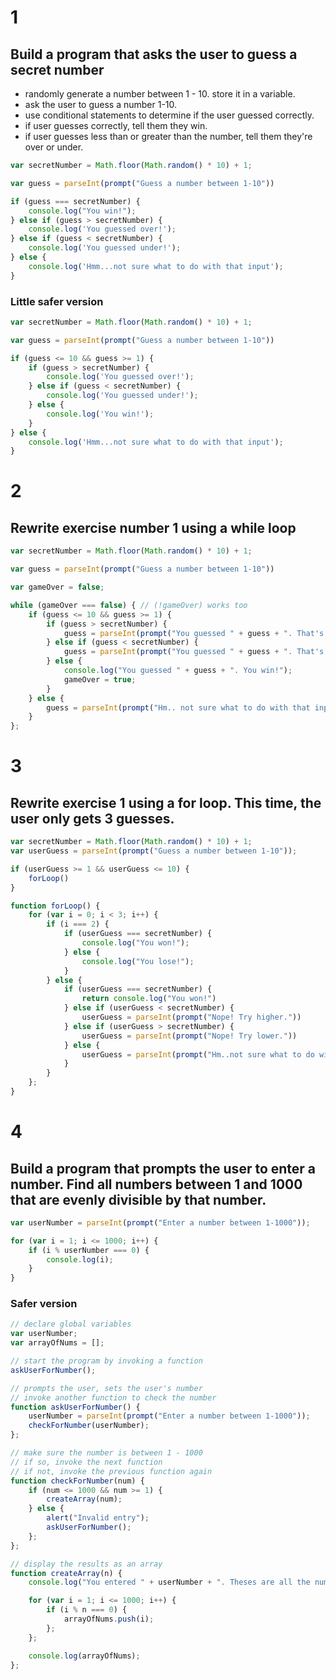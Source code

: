 # 1
## Build a program that asks the user to guess a secret number
- randomly generate a number between 1 - 10. store it in a variable.
- ask the user to guess a number 1-10.
- use conditional statements to determine if the user guessed correctly.
- if user guesses correctly, tell them they win.
- if user guesses less than or greater than the number, tell them they're over or under.

```js
var secretNumber = Math.floor(Math.random() * 10) + 1;

var guess = parseInt(prompt("Guess a number between 1-10"))

if (guess === secretNumber) {
	console.log("You win!");
} else if (guess > secretNumber) {
	console.log('You guessed over!');
} else if (guess < secretNumber) {
	console.log('You guessed under!');
} else {
	console.log('Hmm...not sure what to do with that input');
}
```

### Little safer version
```js
var secretNumber = Math.floor(Math.random() * 10) + 1;

var guess = parseInt(prompt("Guess a number between 1-10"))

if (guess <= 10 && guess >= 1) {
	if (guess > secretNumber) {
		console.log('You guessed over!');
	} else if (guess < secretNumber) {
		console.log('You guessed under!');
	} else {
		console.log('You win!');
	}
} else {
	console.log('Hmm...not sure what to do with that input');
}

```

# 2
## Rewrite exercise number 1 using a while loop

```js
var secretNumber = Math.floor(Math.random() * 10) + 1;

var guess = parseInt(prompt("Guess a number between 1-10"))

var gameOver = false;

while (gameOver === false) { // (!gameOver) works too
	if (guess <= 10 && guess >= 1) {
		if (guess > secretNumber) {
			guess = parseInt(prompt("You guessed " + guess + ". That's too high. Try again!"));
		} else if (guess < secretNumber) {
			guess = parseInt(prompt("You guessed " + guess + ". That's too low. Try again!"));
		} else {
			console.log("You guessed " + guess + ". You win!");
			gameOver = true;
		}
	} else {
		guess = parseInt(prompt("Hm.. not sure what to do with that input. Try again!"))
	}
};
```

# 3
## Rewrite exercise 1 using a for loop. This time, the user only gets 3 guesses.

```js
var secretNumber = Math.floor(Math.random() * 10) + 1;
var userGuess = parseInt(prompt("Guess a number between 1-10"));

if (userGuess >= 1 && userGuess <= 10) {
	forLoop()
}

function forLoop() {
	for (var i = 0; i < 3; i++) {
		if (i === 2) {
			if (userGuess === secretNumber) {
				console.log("You won!");
			} else {
				console.log("You lose!");
			}
		} else {
			if (userGuess === secretNumber) {
				return console.log("You won!")
			} else if (userGuess < secretNumber) {
				userGuess = parseInt(prompt("Nope! Try higher."))
			} else if (userGuess > secretNumber) {
				userGuess = parseInt(prompt("Nope! Try lower."))
			} else {
				userGuess = parseInt(prompt("Hm..not sure what to do with that input. Try again!"))
			}
		}
	};
}
```


# 4
## Build a program that prompts the user to enter a number. Find all numbers between 1 and 1000 that are evenly divisible by that number.

```js
var userNumber = parseInt(prompt("Enter a number between 1-1000"));

for (var i = 1; i <= 1000; i++) {
	if (i % userNumber === 0) {
		console.log(i);
	}
}
```

### Safer version
```js
// declare global variables
var userNumber;
var arrayOfNums = [];

// start the program by invoking a function
askUserForNumber();

// prompts the user, sets the user's number
// invoke another function to check the number
function askUserForNumber() {
	userNumber = parseInt(prompt("Enter a number between 1-1000"));
	checkForNumber(userNumber);
};

// make sure the number is between 1 - 1000
// if so, invoke the next function
// if not, invoke the previous function again
function checkForNumber(num) {
	if (num <= 1000 && num >= 1) {
		createArray(num);
	} else {
		alert("Invalid entry");
		askUserForNumber();
	};
};

// display the results as an array
function createArray(n) {
	console.log("You entered " + userNumber + ". Theses are all the numbers between 1-1000 that are divisible by " + userNumber + ".");

	for (var i = 1; i <= 1000; i++) {
		if (i % n === 0) {
			arrayOfNums.push(i);
		};
	};

	console.log(arrayOfNums);
};
```
